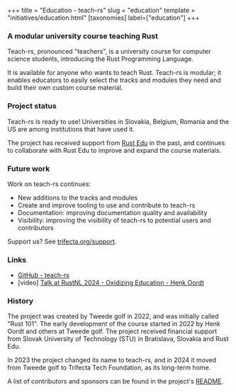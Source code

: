 +++
title = "Education - teach-rs"
slug = "education"
template = "initiatives/education.html"
[taxonomies]
label=["education"]
+++

### A modular university course teaching Rust

Teach-rs, pronounced "teachers", is a university course for computer science students, introducing the Rust Programming Language. 

It is available for anyone who wants to teach Rust. Teach-rs is modular; it enables educators to easily select the tracks and modules they need and build their own custom course material.

### Project status

Teach-rs is ready to use! Universities in Slovakia, Belgium, Romania and the US are among institutions that have used it.

The project has received support from [Rust Edu](https://rust-edu.org/) in the past, and continues to collaborate with Rust Edu to improve and expand the course materials.

### Future work

Work on teach-rs continues:

- New additions to the tracks and modules
- Create and improve tooling to use and contribute to teach-rs 
- Documentation: improving documentation quality and availability
- Visibility: improving the visibility of teach-rs to potential users and contributors

Support us? See [trifecta.org/support](/support).

### Links

- [GitHub - teach-rs](https://github.com/trifectatechfoundation/teach-rs)
- [video] [Talk at RustNL 2024 - Oxidizing Education - Henk Oordt](https://www.youtube.com/watch?v=KwZM0lSTvyk)

### History

The project was created by Tweede golf in 2022, and was initially called "Rust 101". The early development of the course started in 2022 by Henk Oordt and others at Tweede golf. The project received financial support from Slovak University of Technology (STU) in Bratislava, Slovakia and Rust Edu.

In 2023 the project changed its name to teach-rs, and in 2024 it moved from Tweede golf to Trifecta Tech Foundation, as its long-term home.

A list of contributors and sponsors can be found in the project's [README](https://github.com/trifectatechfoundation/teach-rs/blob/main/README.md).
